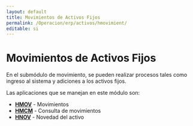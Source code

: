 ```yaml
---
layout: default
title: Movimientos de Activos Fijos
permalink: /Operacion/erp/activos/hmovimient/
editable: si
---
```


# Movimientos de Activos Fijos

En el submódulo de movimiento, se pueden realizar procesos tales como ingreso al sistema y adiciones a los activos fijos.    

Las aplicaciones que se manejan en este módulo son:

* [**HMOV**](http://docs.oasiscom.com/Operacion/erp/activos/hmovimient/hmov) - Movimientos  
* [**HMCM**](http://docs.oasiscom.com/Operacion/erp/activos/hmovimient/hmcm) - Consulta de movimientos  
* [**HNOV**](http://docs.oasiscom.com/Operacion/erp/activos/hmovimient/hnov) - Novedad del activo

